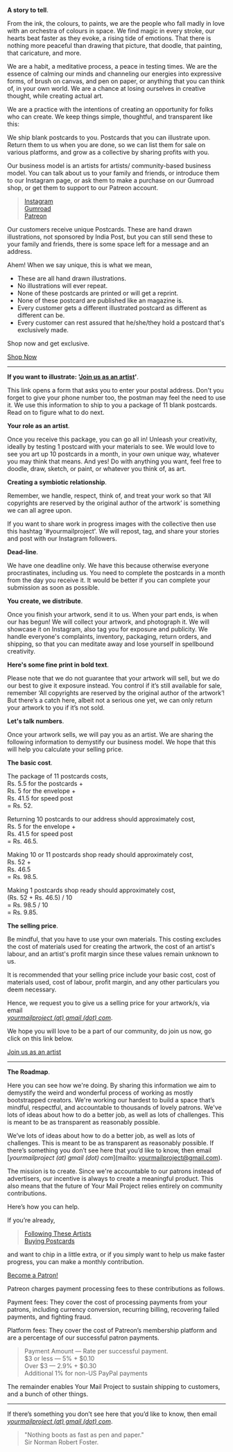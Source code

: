 **A story to tell**.

From the ink, the colours, to paints, we are the people who fall madly in love with an orchestra of colours in space. We find magic in every stroke, our hearts beat faster as they evoke, a rising tide of emotions. That there is nothing more peaceful than drawing that picture, that doodle, that painting, that caricature, and more.

We are a habit, a meditative process, a peace in testing times. We are the essence of calming our minds and channeling our energies into expressive forms, of brush on canvas, and pen on paper, or anything that you can think of, in your own world. We are a chance at losing ourselves in creative thought, while creating actual art.

We are a practice with the intentions of creating an opportunity for folks who can create. We keep things simple, thoughtful, and transparent like this:

We ship blank postcards to you. Postcards that you can illustrate upon. Return them to us when you are done, so we can list them for sale on various platforms, and grow as a collective by sharing profits with you.

Our business model is an artists for artists/ community-based business model. You can talk about us to your family and friends, or introduce them to our Instagram page, or ask them to make a purchase on our Gumroad shop, or get them to support to our Patreon account.

> <a href="https://www.instagram.com/yourmailproject" target="_blank">Instagram</a>  
> <a href="https://www.gumroad.com/yourmailproject" target="_blank">Gumroad</a>  
> <a href="https://www.patreon.com/yourmailproject?fan_landing=true" target="_blank">Patreon</a>

Our customers receive unique Postcards. These are hand drawn illustrations, not sponsored by India Post, but you can still send these to your family and friends, there is some space left for a message and an address.

Ahem! When we say unique, this is what we mean,

- These are all hand drawn illustrations.
- No illustrations will ever repeat.
- None of these postcards are printed or will get a reprint.
- None of these postcard are published like an magazine is.
- Every customer gets a different illustrated postcard as different as different can be.
- Every customer can rest assured that he/she/they hold a postcard that's exclusively made.

Shop now and get exclusive.

<div class="roadmap-spacer-1"></div>

<p>
<a class="btn" href="https://www.gumroad.com/yourmailproject" target="_blank">Shop Now</a><br>
</p>

<div class="roadmap-spacer-2"></div>

***

**If you want to illustrate: '<a href="https://yourmailproject.typeform.com/to/krhWpQJZ" target="_blank">Join&nbsp;us&nbsp;as&nbsp;an&nbsp;artist</a>'**.

This link opens a form that asks you to enter your postal address. Don't you forget to give your phone number too, the postman may feel the need to use it. We use this information to ship to you a package of 11 blank postcards. Read on to figure what to do next.

**Your role as an artist**.

Once you receive this package, you can go all in! Unleash your creativity, ideally by testing 1 postcard with your materials to see. We would love to see you art up 10 postcards in a month, in your own unique way, whatever you may think that means. And yes! Do with anything you want, feel free to doodle, draw, sketch, or paint, or whatever you think of, as art.

**Creating a symbiotic relationship**.

Remember, we handle, respect, think of, and treat your work so that ‘All copyrights are reserved by the original author of the artwork’ is something we can all agree upon.

If you want to share work in progress images with the collective then use this hashtag '#yourmailproject'. We will repost, tag, and share your stories and post with our Instagram followers.

**Dead-line**.

We have one deadline only. We have this because otherwise everyone procrastinates, including us. You need to complete the postcards in a month from the day you receive it. It would be better if you can complete your submission as soon as possible.

**You create, we distribute**.

Once you finish your artwork, send it to us. When your part ends, is when our has begun! We will collect your artwork, and photograph it. We will showcase it on Instagram, also tag you for exposure and publicity. We handle everyone's complaints, inventory, packaging, return orders, and shipping, so that you can meditate away and lose yourself in spellbound creativity.

**Here's some fine print in bold text**.

Please note that we do not guarantee that your artwork will sell, but we do our best to give it exposure instead. You control if it’s still available for sale, remember ‘All copyrights are reserved by the original author of the artwork’! But there’s a catch here, albeit not a serious one yet, we can only return your artwork to you if it’s not sold.

**Let's talk numbers**.

Once your artwork sells, we will pay you as an artist. We are sharing the following information to demystify our business model. We hope that this will help you calculate your selling price.

**The basic cost**.

The package of 11 postcards costs,  
Rs. 5.5 for the postcards +  
Rs. 5 for the envelope +  
Rs. 41.5 for speed post  
= Rs. 52.

Returning 10 postcards to our address should approximately cost,  
Rs. 5 for the envelope +  
Rs. 41.5 for speed post  
= Rs. 46.5.

Making 10 or 11 postcards shop ready should approximately cost,  
Rs. 52 +  
Rs. 46.5  
= Rs. 98.5.

Making 1 postcards shop ready should approximately cost,  
(Rs. 52 + Rs. 46.5) / 10  
= Rs. 98.5 / 10  
= Rs. 9.85.

**The selling price**.

Be mindful, that you have to use your own materials. This costing excludes the cost of materials used for creating the artwork, the cost of an artist's labour, and an artist's profit margin since these values remain unknown to us.

It is recommended that your selling price include your basic cost, cost of materials used, cost of labour, profit margin, and any other particulars you deem necessary.

Hence, we request you to give us a selling price for your artwork/s, via email  
[_yourmailproject (at) gmail (dot) com_](mailto:yourmailproject@gmail.com).

We hope you will love to be a part of our community, do join us now, go click on this link below.

<div class="roadmap-spacer-1"></div>

<p>
<a class="btn" href="https://yourmailproject.typeform.com/to/krhWpQJZ" target="_blank">Join us as an artist</a><br>
</p>

<div class="roadmap-spacer-2"></div>

***

**The Roadmap**.

Here you can see how we're doing. By sharing this information we aim to demystify the weird and wonderful process of working as mostly bootstrapped creators. We're working our hardest to build a space that’s mindful, respectful, and accountable to thousands of lovely patrons. We've lots of ideas about how to do a better job, as well as lots of challenges. This is meant to be as transparent as reasonably possible.

We’ve lots of ideas about how to do a better job, as well as lots of challenges. This is meant to be as transparent as reasonably possible. If there’s something you don’t see here that you’d like to know, then email  
[_yourmailproject (at) gmail (dot) com_](mailto: yourmailproject@gmail.com).

The mission is to create. Since we're accountable to our patrons instead of advertisers, our incentive is always to create a meaningful product. This also means that the future of Your Mail Project relies entirely on community contributions.

Here’s how you can help.

If you’re already,

> <a href="https://kvshvl.in/yourmailproject/artists.html">Following These Artists</a>  
> <a href="https://www.gumroad.com/yourmailproject" target="_blank">Buying Postcards</a>

and want to chip in a little extra, or if you simply want to help us make faster progress, you can make a monthly contribution.

<div class="roadmap-spacer-1"></div>

<p>
<a class="btn" href="https://www.patreon.com/yourmailproject?fan_landing=true" target="_blank">Become a Patron!</a><br>
</p>

<div class="roadmap-spacer-2"></div>

Patreon charges payment processing fees to these contributions as follows.

Payment fees: They cover the cost of processing payments from your patrons, including currency conversion, recurring billing, recovering failed payments, and fighting fraud.

Platform fees: They cover the cost of Patreon’s membership platform and are a percentage of our successful patron payments.

> Payment Amount — Rate per successful payment.  
> $3 or less — 5% + $0.10  
> Over $3 — 2.9% + $0.30  
> Additional 1% for non-US PayPal payments

The remainder enables Your Mail Project to sustain shipping to customers, and a bunch of other things. 

***

If there’s something you don’t see here that you’d like to know, then email  
[_yourmailproject (at) gmail (dot) com_](mailto:yourmailproject@gmail.com).

> "Nothing boots as fast as pen and paper."  
> Sir Norman Robert Foster.
